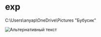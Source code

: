# exp


C:\Users\anyap\OneDrive\Pictures "Бубусик"


![Альтернативный текст](\c\Users\anyap\OneDrive\Pictures "Бубусик")
